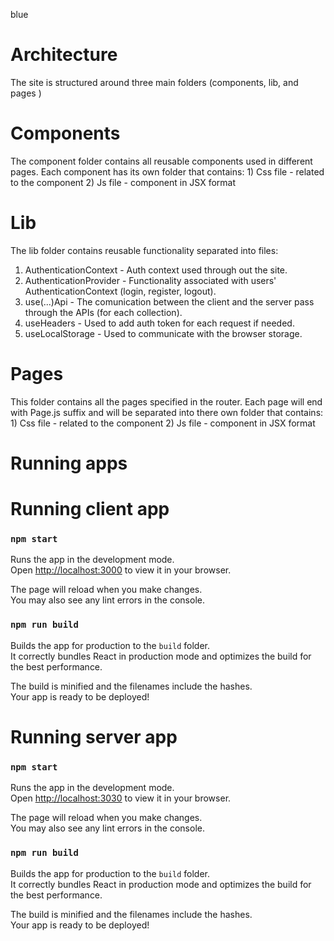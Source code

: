blue
# Architecture 

The site is structured around three main folders (components, lib, and pages )




# Components

The component folder contains all reusable components used in different pages.
Each component has its own folder that contains:
    1) Css file - related to the component
    2) Js file - component in JSX format

# Lib

The lib folder contains reusable functionality separated into files:

1)  AuthenticationContext - Auth context used through out the site.
2)  AuthenticationProvider - Functionality associated with users' AuthenticationContext (login, register, logout).
3)  use(...)Api - The comunication between the client and the server pass through the APIs (for each collection).
4)  useHeaders - Used to add auth token for each request if needed.
5)  useLocalStorage - Used to communicate with the browser storage.

# Pages

This folder contains all the pages specified in the router. Each page will end with Page.js suffix and will be
separated into there own folder that contains: 
    1) Css file - related to the component
    2) Js file - component in JSX format


# Running apps

# Running client app

### `npm start`

Runs the app in the development mode.\
Open [http://localhost:3000](http://localhost:3000) to view it in your browser.

The page will reload when you make changes.\
You may also see any lint errors in the console.


### `npm run build`

Builds the app for production to the `build` folder.\
It correctly bundles React in production mode and optimizes the build for the best performance.

The build is minified and the filenames include the hashes.\
Your app is ready to be deployed!


# Running server app

### `npm start`

Runs the app in the development mode.\
Open [http://localhost:3030](http://localhost:3030) to view it in your browser.

The page will reload when you make changes.\
You may also see any lint errors in the console.


### `npm run build`

Builds the app for production to the `build` folder.\
It correctly bundles React in production mode and optimizes the build for the best performance.

The build is minified and the filenames include the hashes.\
Your app is ready to be deployed!
